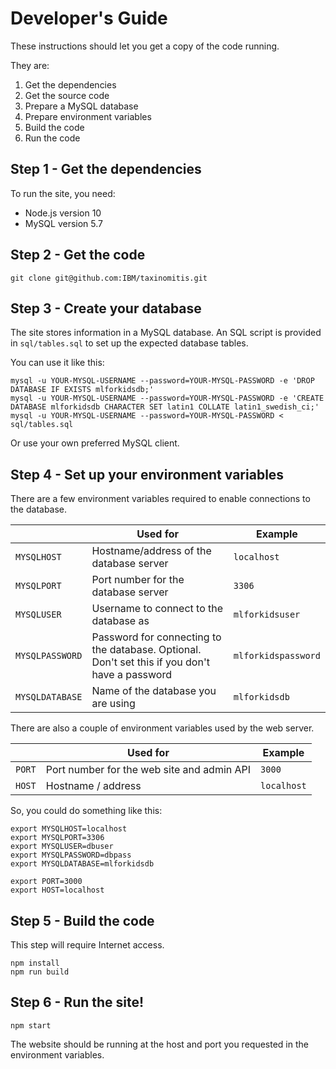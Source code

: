 # Developer's Guide

These instructions should let you get a copy of the code running.

They are:
1. Get the dependencies
2. Get the source code
3. Prepare a MySQL database
4. Prepare environment variables
5. Build the code
6. Run the code


## Step 1 - Get the dependencies

To run the site, you need:
- Node.js version 10
- MySQL version 5.7

## Step 2 - Get the code

`git clone git@github.com:IBM/taxinomitis.git`

## Step 3 - Create your database

The site stores information in a MySQL database. An SQL script is provided in `sql/tables.sql` to set up the expected database tables.

You can use it like this:
```
mysql -u YOUR-MYSQL-USERNAME --password=YOUR-MYSQL-PASSWORD -e 'DROP DATABASE IF EXISTS mlforkidsdb;'
mysql -u YOUR-MYSQL-USERNAME --password=YOUR-MYSQL-PASSWORD -e 'CREATE DATABASE mlforkidsdb CHARACTER SET latin1 COLLATE latin1_swedish_ci;'
mysql -u YOUR-MYSQL-USERNAME --password=YOUR-MYSQL-PASSWORD < sql/tables.sql
```

Or use your own preferred MySQL client.

## Step 4 - Set up your environment variables

There are a few environment variables required to enable connections to the database.

|                 | Used for | Example |
| --------------- | -------- | ------- |
| `MYSQLHOST`     | Hostname/address of the database server | `localhost`     |
| `MYSQLPORT`     | Port number for the database server     | `3306`          |
| `MYSQLUSER`     | Username to connect to the database as  | `mlforkidsuser` |
| `MYSQLPASSWORD` | Password for connecting to the database. Optional. Don't set this if you don't have a password | `mlforkidspassword` |
| `MYSQLDATABASE` | Name of the database you are using      | `mlforkidsdb` |

There are also a couple of environment variables used by the web server.

|                 | Used for | Example |
| --------------- | -------- | ------- |
| `PORT`          | Port number for the web site and admin API | `3000`      |
| `HOST`          | Hostname / address                         | `localhost` |

So, you could do something like this:

```
export MYSQLHOST=localhost
export MYSQLPORT=3306
export MYSQLUSER=dbuser
export MYSQLPASSWORD=dbpass
export MYSQLDATABASE=mlforkidsdb

export PORT=3000
export HOST=localhost
```

## Step 5 - Build the code

This step will require Internet access.

```
npm install
npm run build
```

## Step 6 - Run the site!

```
npm start
```

The website should be running at the host and port you requested in the environment variables.
